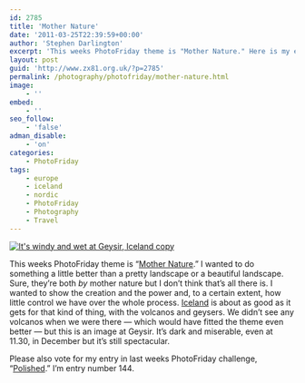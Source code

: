 ```yaml
---
id: 2785
title: 'Mother Nature'
date: '2011-03-25T22:39:59+00:00'
author: 'Stephen Darlington'
excerpt: 'This weeks PhotoFriday theme is "Mother Nature." Here is my entry.'
layout: post
guid: 'http://www.zx81.org.uk/?p=2785'
permalink: /photography/photofriday/mother-nature.html
image:
    - ''
embed:
    - ''
seo_follow:
    - 'false'
adman_disable:
    - 'on'
categories:
    - PhotoFriday
tags:
    - europe
    - iceland
    - nordic
    - PhotoFriday
    - Photography
    - Travel
---
```


[![It's windy and wet at Geysir, Iceland copy](https://i0.wp.com/farm6.staticflickr.com/5148/5559504314_c6aa2df5ec.jpg?resize=500%2C339)](http://www.flickr.com/photos/stephendarlington/5559504314/ "It's windy and wet at Geysir, Iceland copy by stephendarlington, on Flickr")

This weeks PhotoFriday theme is “[Mother Nature](http://www.photofriday.com/archives/challenge/001069.php).” I wanted to do something a little better than a pretty landscape or a beautiful landscape. Sure, they’re both *by* mother nature but I don’t think that’s all there is. I wanted to show the creation and the power and, to a certain extent, how little control we have over the whole process. [Iceland](http://www.zx81.org.uk/travel/iceland.html) is about as good as it gets for that kind of thing, with the volcanos and geysers. We didn’t see any volcanos when we were there — which would have fitted the theme even better — but this is an image at Geysir. It’s dark and miserable, even at 11.30, in December but it’s still spectacular.

Please also vote for my entry in last weeks PhotoFriday challenge, “[Polished](http://www.photofriday.com/linkviewer.php?id=1067).” I’m entry number 144.